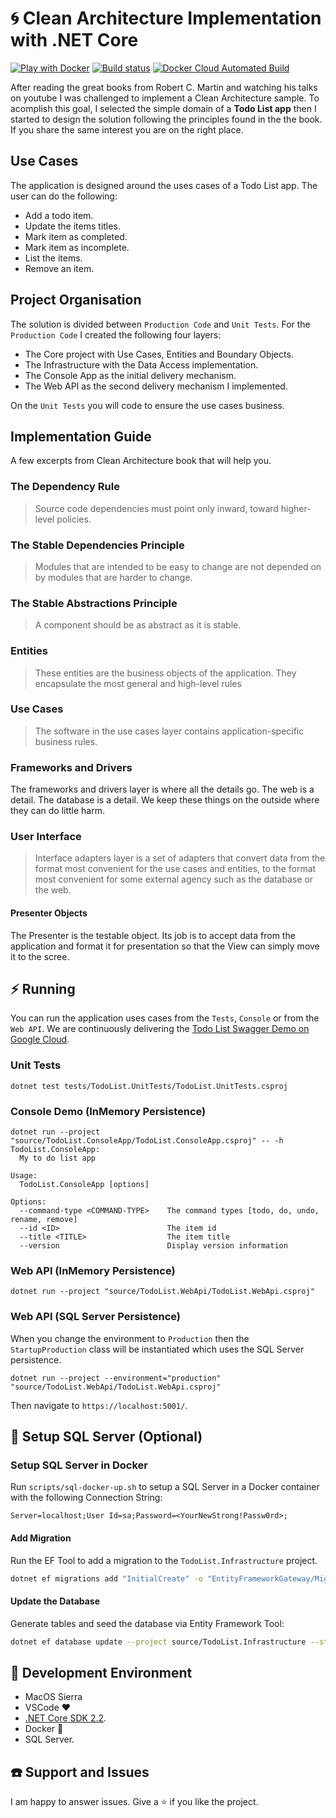 # :cyclone: Clean Architecture Implementation with .NET Core
[![Play with Docker](https://raw.githubusercontent.com/play-with-docker/stacks/master/assets/images/button.png)](https://labs.play-with-docker.com/?stack=https://raw.githubusercontent.com/ivanpaulovich/dotnet-clean-architecture/master/source/docker-compose.yml&stack_name=dotnet-clean-architecture) [![Build status](https://ci.appveyor.com/api/projects/status/005aoqa8g79skmn6/branch/master?svg=true)](https://ci.appveyor.com/project/ivanpaulovich/dotnet-clean-architecture/branch/master) [![Docker Cloud Automated Build](https://img.shields.io/docker/cloud/automated/ivanpaulovich/dotnet-clean-architecture.svg?style=plastic)](https://cloud.docker.com/repository/docker/ivanpaulovich/dotnet-clean-architecture)

After reading the great books from Robert C. Martin and watching his talks on youtube I was challenged to implement a Clean Architecture sample. To acomplish this goal, I selected the simple domain of a **Todo List app** then I started to design the solution following the principles found in the the book. If you share the same interest you are on the right place.

## Use Cases

The application is designed around the uses cases of a Todo List app. The user can do the following: 

* Add a todo item.
* Update the items titles.
* Mark item as completed.
* Mark item as incomplete.
* List the items.
* Remove an item.

## Project Organisation

The solution is divided between `Production Code` and `Unit Tests`. For the `Production Code` I created the following four layers:

* The Core project with Use Cases, Entities and Boundary Objects.
* The Infrastructure with the Data Access implementation.
* The Console App as the initial delivery mechanism.
* The Web API as the second delivery mechanism I implemented.

On the `Unit Tests` you will code to ensure the use cases business.

## Implementation Guide

A few excerpts from Clean Architecture book that will help you.

### The Dependency Rule

> Source code dependencies must point only inward, toward higher-level policies.

### The Stable Dependencies Principle

> Modules that are intended to be easy to change are not depended on by modules that are harder to change.

### The Stable Abstractions Principle

> A component should be as abstract as it is stable.

### Entities

> These entities are the business objects of the application. They encapsulate the most general and high-level rules

### Use Cases

> The software in the use cases layer contains application-specific business rules.

### Frameworks and Drivers

The frameworks and drivers layer is where all the details go. The web is a detail. The database is a detail. We keep these things on the outside where they can do little harm.

### User Interface

> Interface adapters layer is a set of adapters that convert data from the format most convenient for the use cases and entities, to the format most convenient for some external agency such as the database or the web.

#### Presenter Objects

The Presenter is the testable object. Its job is to accept data from the application and format it for presentation so that the View can simply move it to the scree.

## :zap: Running

You can run the application uses cases from the `Tests`, `Console` or from the `Web API`. We are continuously delivering the [Todo List Swagger Demo on Google Cloud](http://35.188.17.14/index.html).

### Unit Tests

```
dotnet test tests/TodoList.UnitTests/TodoList.UnitTests.csproj
```

### Console Demo (InMemory Persistence)

```
dotnet run --project "source/TodoList.ConsoleApp/TodoList.ConsoleApp.csproj" -- -h
TodoList.ConsoleApp:
  My to do list app

Usage:
  TodoList.ConsoleApp [options]

Options:
  --command-type <COMMAND-TYPE>    The command types [todo, do, undo, rename, remove]
  --id <ID>                        The item id
  --title <TITLE>                  The item title
  --version                        Display version information
```

### Web API (InMemory Persistence)

```
dotnet run --project "source/TodoList.WebApi/TodoList.WebApi.csproj"
```

### Web API (SQL Server Persistence)

When you change the environment to `Production` then the `StartupProduction` class will be instantiated which uses the SQL Server persistence.

```
dotnet run --project --environment="production" "source/TodoList.WebApi/TodoList.WebApi.csproj"
```

Then navigate to `https://localhost:5001/`.

## :floppy_disk: Setup SQL Server (Optional)

### Setup SQL Server in Docker

Run `scripts/sql-docker-up.sh` to setup a SQL Server in a Docker container with the following Connection String:

```
Server=localhost;User Id=sa;Password=<YourNewStrong!Passw0rd>;
```

#### Add Migration

Run the EF Tool to add a migration to the `TodoList.Infrastructure` project.

```sh
dotnet ef migrations add "InitialCreate" -o "EntityFrameworkGateway/Migrations" --project source/TodoList.Infrastructure --startup-project source/TodoList.WebApi
```

#### Update the Database

Generate tables and seed the database via Entity Framework Tool:

```sh
dotnet ef database update --project source/TodoList.Infrastructure --startup-project source/TodoList.WebApi
```

## :checkered_flag: Development Environment

* MacOS Sierra
* VSCode :heart:
* [.NET Core SDK 2.2](https://www.microsoft.com/net/download/dotnet-core/2.2).
* Docker :whale:
* SQL Server.

## :telephone: Support and Issues

I am happy to answer issues. Give a :star: if you like the project.
